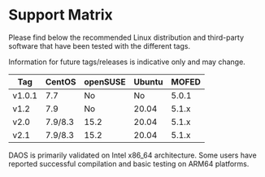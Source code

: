 # Support Matrix

Please find below the recommended Linux distribution and third-party software
that have been tested with the different tags.

Information for future tags/releases is indicative only and may change.

| **Tag** | CentOS  | openSUSE | Ubuntu | MOFED |
|---------|---------|----------|--------|-------|
| v1.0.1  |   7.7   |    No    |   No   | 5.0.1 |
| v1.2    |   7.9   |   No  |  20.04 | 5.1.x |
| v2.0    | 7.9/8.3 |   15.2   |  20.04 | 5.1.x |
| v2.1    | 7.9/8.3 |   15.2   |  20.04 | 5.1.x |

DAOS is primarily validated on Intel x86_64 architecture.
Some users have reported successful compilation and basic testing
on ARM64 platforms.
